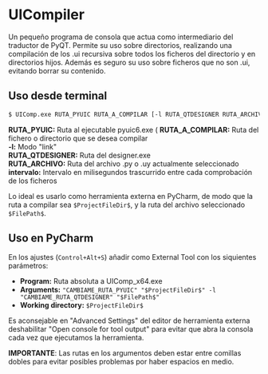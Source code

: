 # UICompiler

Un pequeño programa de consola que actua como intermediario del traductor de PyQT. Permite su uso sobre directorios, realizando una compilación de los .ui recursiva sobre todos los ficheros del directorio y en directorios hijos. Además es seguro su uso sobre ficheros que no son .ui, evitando borrar su contenido.

## Uso desde terminal

```sh
$ UIComp.exe RUTA_PYUIC RUTA_A_COMPILAR [-l RUTA_QTDESIGNER RUTA_ARCHIVO [intervalo]]
```

**RUTA_PYUIC:** Ruta al ejecutable pyuic6.exe (
**RUTA_A_COMPILAR:** Ruta del fichero o directorio que se desea compilar\
**-l:** Modo "link"\
**RUTA_QTDESIGNER:** Ruta del designer.exe\
**RUTA_ARCHIVO:** Ruta del archivo .py o .uy actualmente seleccionado\
**intervalo:** Intervalo en milisegundos trascurrido entre cada comprobación de los ficheros

Lo ideal es usarlo como herramienta externa en PyCharm, de modo que la ruta a compilar sea `$ProjectFileDir$`, y la ruta del archivo seleccionado `$FilePath$`.

## Uso en PyCharm

En los ajustes (`Control+Alt+S`) añadir como External Tool con los siquientes parámetros:

- **Program:** Ruta absoluta a UIComp_x64.exe
- **Arguments:** `"CAMBIAME_RUTA_PYUIC" "$ProjectFileDir$" -l "CAMBIAME_RUTA_QTDESIGNER" "$FilePath$"`
- **Working directory:** `$ProjectFileDir$`

Es aconsejable en  "Advanced Settings" del editor de herramienta externa deshabilitar "Open console for tool output" para evitar que abra la consola cada vez que ejecutamos la herramienta.

**IMPORTANTE**: Las rutas en los argumentos deben estar entre comillas dobles para evitar posibles problemas por haber espacios en medio.
